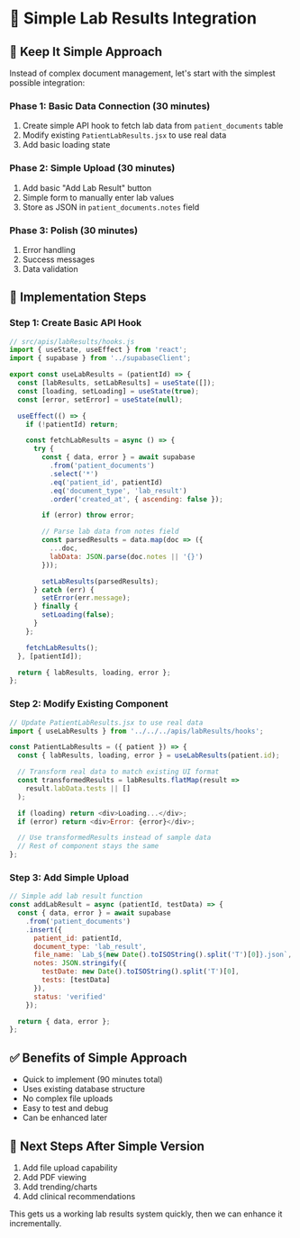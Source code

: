 # 🧪 Simple Lab Results Integration

## 🎯 **Keep It Simple Approach**

Instead of complex document management, let's start with the simplest possible integration:

### **Phase 1: Basic Data Connection (30 minutes)**
1. Create simple API hook to fetch lab data from `patient_documents` table
2. Modify existing `PatientLabResults.jsx` to use real data
3. Add basic loading state

### **Phase 2: Simple Upload (30 minutes)**  
1. Add basic "Add Lab Result" button
2. Simple form to manually enter lab values
3. Store as JSON in `patient_documents.notes` field

### **Phase 3: Polish (30 minutes)**
1. Error handling
2. Success messages
3. Data validation

## 🚀 **Implementation Steps**

### **Step 1: Create Basic API Hook**
```javascript
// src/apis/labResults/hooks.js
import { useState, useEffect } from 'react';
import { supabase } from '../supabaseClient';

export const useLabResults = (patientId) => {
  const [labResults, setLabResults] = useState([]);
  const [loading, setLoading] = useState(true);
  const [error, setError] = useState(null);

  useEffect(() => {
    if (!patientId) return;

    const fetchLabResults = async () => {
      try {
        const { data, error } = await supabase
          .from('patient_documents')
          .select('*')
          .eq('patient_id', patientId)
          .eq('document_type', 'lab_result')
          .order('created_at', { ascending: false });

        if (error) throw error;

        // Parse lab data from notes field
        const parsedResults = data.map(doc => ({
          ...doc,
          labData: JSON.parse(doc.notes || '{}')
        }));

        setLabResults(parsedResults);
      } catch (err) {
        setError(err.message);
      } finally {
        setLoading(false);
      }
    };

    fetchLabResults();
  }, [patientId]);

  return { labResults, loading, error };
};
```

### **Step 2: Modify Existing Component**
```javascript
// Update PatientLabResults.jsx to use real data
import { useLabResults } from '../../../apis/labResults/hooks';

const PatientLabResults = ({ patient }) => {
  const { labResults, loading, error } = useLabResults(patient.id);

  // Transform real data to match existing UI format
  const transformedResults = labResults.flatMap(result => 
    result.labData.tests || []
  );

  if (loading) return <div>Loading...</div>;
  if (error) return <div>Error: {error}</div>;

  // Use transformedResults instead of sample data
  // Rest of component stays the same
};
```

### **Step 3: Add Simple Upload**
```javascript
// Simple add lab result function
const addLabResult = async (patientId, testData) => {
  const { data, error } = await supabase
    .from('patient_documents')
    .insert({
      patient_id: patientId,
      document_type: 'lab_result',
      file_name: `Lab_${new Date().toISOString().split('T')[0]}.json`,
      notes: JSON.stringify({
        testDate: new Date().toISOString().split('T')[0],
        tests: [testData]
      }),
      status: 'verified'
    });

  return { data, error };
};
```

## ✅ **Benefits of Simple Approach**
- Quick to implement (90 minutes total)
- Uses existing database structure
- No complex file uploads
- Easy to test and debug
- Can be enhanced later

## 🎯 **Next Steps After Simple Version**
1. Add file upload capability
2. Add PDF viewing
3. Add trending/charts
4. Add clinical recommendations

This gets us a working lab results system quickly, then we can enhance it incrementally.
